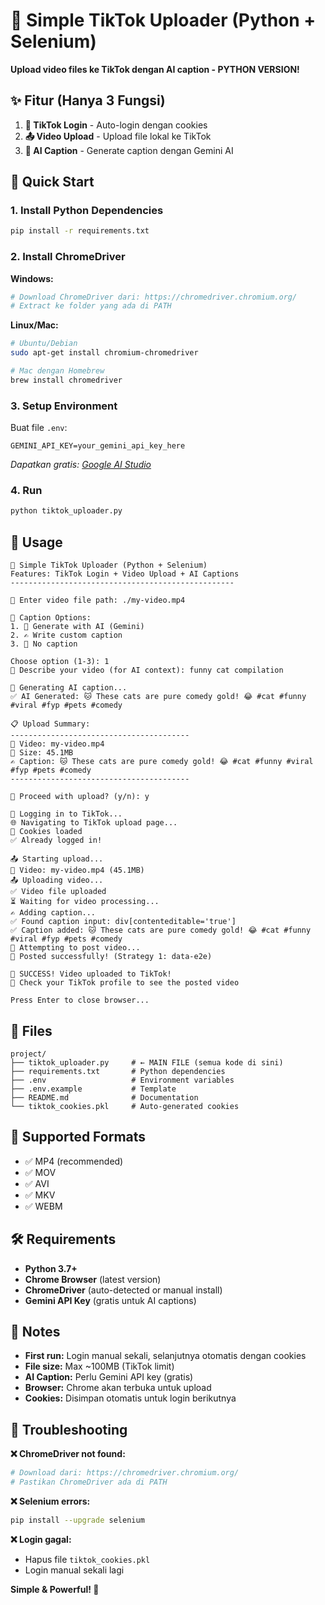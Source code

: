 # 🎯 Simple TikTok Uploader (Python + Selenium)

**Upload video files ke TikTok dengan AI caption - PYTHON VERSION!**

## ✨ Fitur (Hanya 3 Fungsi)

1. **🔑 TikTok Login** - Auto-login dengan cookies
2. **📤 Video Upload** - Upload file lokal ke TikTok  
3. **🤖 AI Caption** - Generate caption dengan Gemini AI

## 🚀 Quick Start

### 1. Install Python Dependencies
```bash
pip install -r requirements.txt
```

### 2. Install ChromeDriver
**Windows:**
```bash
# Download ChromeDriver dari: https://chromedriver.chromium.org/
# Extract ke folder yang ada di PATH
```

**Linux/Mac:**
```bash
# Ubuntu/Debian
sudo apt-get install chromium-chromedriver

# Mac dengan Homebrew
brew install chromedriver
```

### 3. Setup Environment
Buat file `.env`:
```env
GEMINI_API_KEY=your_gemini_api_key_here
```
*Dapatkan gratis: [Google AI Studio](https://makersuite.google.com/app/apikey)*

### 4. Run
```bash
python tiktok_uploader.py
```

## 🎯 Usage

```
🎯 Simple TikTok Uploader (Python + Selenium)
Features: TikTok Login + Video Upload + AI Captions
--------------------------------------------------

📁 Enter video file path: ./my-video.mp4

📝 Caption Options:
1. 🤖 Generate with AI (Gemini)
2. ✍️ Write custom caption
3. 🚫 No caption

Choose option (1-3): 1
📝 Describe your video (for AI context): funny cat compilation

🤖 Generating AI caption...
✅ AI Generated: 🐱 These cats are pure comedy gold! 😂 #cat #funny #viral #fyp #pets #comedy

📋 Upload Summary:
----------------------------------------
📁 Video: my-video.mp4
📏 Size: 45.1MB
✍️ Caption: 🐱 These cats are pure comedy gold! 😂 #cat #funny #viral #fyp #pets #comedy
----------------------------------------

🚀 Proceed with upload? (y/n): y

🔑 Logging in to TikTok...
🌐 Navigating to TikTok upload page...
🍪 Cookies loaded
✅ Already logged in!

📤 Starting upload...
📁 Video: my-video.mp4 (45.1MB)
📤 Uploading video...
✅ Video file uploaded
⏳ Waiting for video processing...
✍️ Adding caption...
✅ Found caption input: div[contenteditable='true']
✅ Caption added: 🐱 These cats are pure comedy gold! 😂 #cat #funny #viral #fyp #pets #comedy
🚀 Attempting to post video...
🚀 Posted successfully! (Strategy 1: data-e2e)

🎉 SUCCESS! Video uploaded to TikTok!
📱 Check your TikTok profile to see the posted video

Press Enter to close browser...
```

## 📁 Files

```
project/
├── tiktok_uploader.py     # ← MAIN FILE (semua kode di sini)
├── requirements.txt       # Python dependencies
├── .env                   # Environment variables
├── .env.example           # Template
├── README.md              # Documentation
└── tiktok_cookies.pkl     # Auto-generated cookies
```

## 🔧 Supported Formats

- ✅ MP4 (recommended)
- ✅ MOV
- ✅ AVI  
- ✅ MKV
- ✅ WEBM

## 🛠️ Requirements

- **Python 3.7+**
- **Chrome Browser** (latest version)
- **ChromeDriver** (auto-detected or manual install)
- **Gemini API Key** (gratis untuk AI captions)

## 🚨 Notes

- **First run:** Login manual sekali, selanjutnya otomatis dengan cookies
- **File size:** Max ~100MB (TikTok limit)
- **AI Caption:** Perlu Gemini API key (gratis)
- **Browser:** Chrome akan terbuka untuk upload
- **Cookies:** Disimpan otomatis untuk login berikutnya

## 🔧 Troubleshooting

**❌ ChromeDriver not found:**
```bash
# Download dari: https://chromedriver.chromium.org/
# Pastikan ChromeDriver ada di PATH
```

**❌ Selenium errors:**
```bash
pip install --upgrade selenium
```

**❌ Login gagal:**
- Hapus file `tiktok_cookies.pkl`
- Login manual sekali lagi

**Simple & Powerful! 🎉**